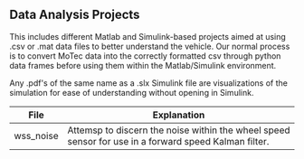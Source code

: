 ## Data Analysis Projects
This includes different Matlab and Simulink-based projects aimed at using .csv or .mat data files to better understand the vehicle. Our normal process is to convert MoTec data into the correctly formatted csv through python data frames before using them within the Matlab/Simulink environment. 

Any .pdf's of the same name as a .slx Simulink file are visualizations of the simulation for ease of understanding without opening in Simulink.

| File            | Explanation                                                                |
| ----------------- | ------------------------------------------------------------------ |
| wss_noise | Attemsp to discern the noise within the wheel speed sensor for use in a forward speed Kalman filter. |

